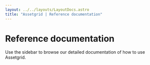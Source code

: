 ```yaml
---
layout: ../../layouts/LayoutDocs.astro
title: "Assetgrid | Reference documentation"
---
```


#  Reference documentation
Use the sidebar to browse our detailed documentation of how to use Assetgrid.